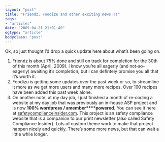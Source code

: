 ```yaml
---
layout: "post"
title: "Friendz, Foodizu and other exciting news!!!"
tags: 
- "articles"
date: "2009-04-21 21:01:40"
ogtype: "article"
bodyclass: "post"
---
```


Ok, so just thought I’d drop a quick update here about what’s been going on.  
 1. Friendz is about 75% done and still on track for completion for the 30th of this month (April, 2009). I know you’re all eagerly (and not-so-eagerly) awaiting it’s completion, but I can defintely promise you all that it’s worth it.  
 2. Foodizu is getting some updates over the past week or so, to streamline it more as we get more users and many more recipes. Over 100 recipes have been added this past week alone.  
 3. On another note, at my day job, I just finished a month of re-coding a website at my day job that was previously an in-house ASP project and is now **100% wordpress / amember****powered.** You can see it here at [safetycomplianceinsider.com](http://www.safetycomplianceinsider.com "visit safetycomplianceinsider.com"). This project is an safety compliance website that is a companion to our print newsletter (also called Safety Compliance Insider). Lots of custom theme work to make that project happen nicely and quickly. There’s some more news, but that can wait a little while longer.